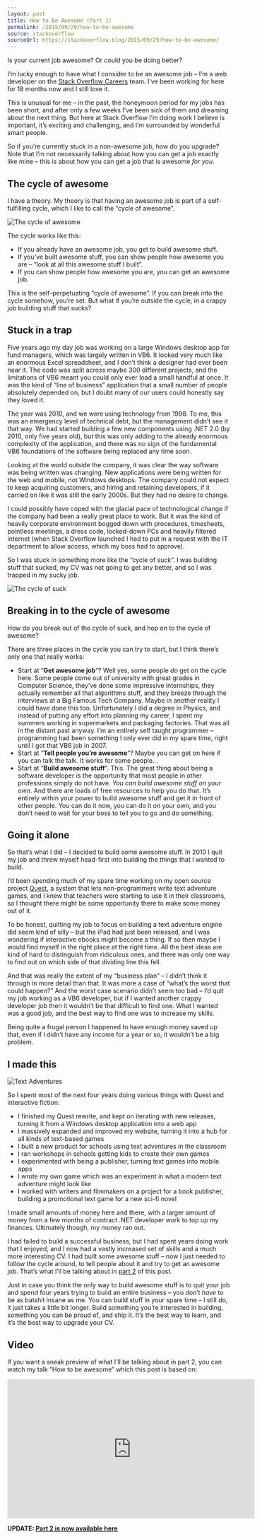 ```yaml
---
layout: post
title: How to Be Awesome (Part 1)
permalink: /2015/09/29/how-to-be-awesome
source: stackoverflow
sourceUrl: https://stackoverflow.blog/2015/09/29/how-to-be-awesome/
---
```


<p>Is your current job awesome? Or could you be doing better?</p>
<p>I&#8217;m lucky enough to have what I consider to be an awesome job &#8211; I&#8217;m a web developer on the <a href="http://careers.stackoverflow.com">Stack Overflow Careers</a> team. I&#8217;ve been working for here for 18 months now and I still love it.</p>
<p>This is unusual for me &#8211; in the past, the honeymoon period for my jobs has been short, and after only a few weeks I&#8217;ve been sick of them and dreaming about the next thing. But here at Stack Overflow I&#8217;m doing work I believe is important, it&#8217;s exciting and challenging, and I&#8217;m surrounded by wonderful smart people.</p>
<p>So if you&#8217;re currently stuck in a non-awesome job, how do you upgrade? Note that I&#8217;m not necessarily talking about how you can get a job exactly like mine &#8211; this is about how you can get a job that is awesome <em>for you</em>.</p>
<h2>The cycle of awesome</h2>
<p>I have a theory. My theory is that having an awesome job is part of a self-fulfilling cycle, which I like to call the &#8220;cycle of awesome&#8221;.</p>
<p><img src="https://zgab33vy595fw5zq-zippykid.netdna-ssl.com/wp-content/uploads/2017/02/iEp0c.png" alt="The cycle of awesome"></p>
<p>The cycle works like this:</p>
<ul>
<li>If you already have an awesome job, you get to build awesome stuff.</li>
<li>If you&#8217;ve built awesome stuff, you can show people how awesome you are &#8211; &#8220;look at all this awesome stuff I built&#8221;.</li>
<li>If you can show people how awesome you are, you can get an awesome job.</li>
</ul>
<p>This is the self-perpetuating &#8220;cycle of awesome&#8221;. If you can break into the cycle somehow, you&#8217;re set. But what if you&#8217;re outside the cycle, in a crappy job building stuff that sucks?</p>
<h2>Stuck in a trap</h2>
<p>Five years ago my day job was working on a large Windows desktop app for fund managers, which was largely written in VB6. It looked very much like an enormous Excel spreadsheet, and I don&#8217;t think a designer had ever been near it. The code was split across maybe 300 different projects, and the limitations of VB6 meant you could only ever load a small handful at once. It was the kind of &#8220;line of business&#8221; application that a small number of people absolutely depended on, but I doubt many of our users could honestly say they loved it.</p>
<p>The year was 2010, and we were using technology from 1998. To me, this was an emergency level of technical debt, but the management didn&#8217;t see it that way. We had started building a few new components using .NET 2.0 (by 2010, only five years old), but this was only adding to the already enormous complexity of the application, and there was no sign of the fundamental VB6 foundations of the software being replaced any time soon.</p>
<p>Looking at the world outside the company, it was clear the way software was being written was changing. New applications were being written for the web and mobile, not Windows desktops. The company could not expect to keep acquiring customers, and hiring and retaining developers, if it carried on like it was still the early 2000s. But they had no desire to change.</p>
<p>I could possibly have coped with the glacial pace of technological change if the company had been a really great place to work. But it was the kind of heavily corporate environment bogged down with procedures, timesheets, pointless meetings, a dress code, locked-down PCs and heavily filtered internet (when Stack Overflow launched I had to put in a request with the IT department to allow access, which my boss had to approve).</p>
<p>So I was stuck in something more like the &#8220;cycle of suck&#8221;. I was building stuff that sucked, my CV was not going to get any better, and so I was trapped in my sucky job.</p>
<p><img src="https://zgab33vy595fw5zq-zippykid.netdna-ssl.com/wp-content/uploads/2017/02/SpRDw.png" alt="The cycle of suck"></p>
<h2>Breaking in to the cycle of awesome</h2>
<p>How do you break out of the cycle of suck, and hop on to the cycle of awesome?</p>
<p>There are three places in the cycle you can try to start, but I think there&#8217;s only one that really works:</p>
<ul>
<li>Start at &#8220;<strong>Get awesome job</strong>&#8220;? Well yes, some people <em>do</em> get on the cycle here. Some people come out of university with great grades in Computer Science, they&#8217;ve done some impressive internships, they actually remember all that algorithms stuff, and they breeze through the interviews at a Big Famous Tech Company. Maybe in another reality I could have done this too. Unfortunately I did a degree in Physics, and instead of putting any effort into planning my career, I spent my summers working in supermarkets and packaging factories. That was all in the distant past anyway. I&#8217;m an entirely self taught programmer &#8211; programming had been something I only ever did in my spare time, right until I got that VB6 job in 2007.</li>
<li>Start at &#8220;<strong>Tell people you&#8217;re awesome</strong>&#8220;? Maybe you can get on here if you can talk the talk. It works for some people&#8230;</li>
<li>Start at &#8220;<strong>Build awesome stuff</strong>&#8220;. This. The great thing about being a software developer is the opportunity that most people in other professions simply do not have. <em>You can build awesome stuff on your own</em>. And there are loads of free resources to help you do that. It&#8217;s entirely within your power to build awesome stuff and get it in front of other people. You can do it now, you can do it on your own, and you don&#8217;t need to wait for your boss to tell you to go and do something.</li>
</ul>
<h2>Going it alone</h2>
<p>So that&#8217;s what I did &#8211; I decided to build some awesome stuff. In 2010 I quit my job and threw myself head-first into building the things that I wanted to build.</p>
<p>I&#8217;d been spending much of my spare time working on my open source project <a href="https://github.com/textadventures/quest">Quest</a>, a system that lets non-programmers write text adventure games, and I knew that teachers were starting to use it in their classrooms, so I thought there might be some opportunity there to make some money out of it.</p>
<p>To be honest, quitting my job to focus on building a text adventure engine did seem kind of silly &#8211; but the iPad had just been released, and I was wondering if interactive ebooks might become a thing. If so then maybe I would find myself in the right place at the right time. All the best ideas are kind of hard to distinguish from ridiculous ones, and there was only one way to find out on which side of that dividing line this fell.</p>
<p>And that was really the extent of my &#8220;business plan&#8221; &#8211; I didn&#8217;t think it through in more detail than that. It was more a case of &#8220;what&#8217;s the worst that could happen?&#8221; And the worst case scenario didn&#8217;t seem too bad &#8211; I&#8217;d quit my job working as a VB6 developer, but if I wanted another crappy developer job then it wouldn&#8217;t be that difficult to find one. What I wanted was a good job, and the best way to find one was to increase my skills.</p>
<p>Being quite a frugal person I happened to have enough money saved up that, even if I didn&#8217;t have any income for a year or so, it wouldn&#8217;t be a big problem.</p>
<h2>I made this</h2>
<p><img src="https://zgab33vy595fw5zq-zippykid.netdna-ssl.com/wp-content/uploads/2017/02/ZcCKI.png" alt="Text Adventures"></p>
<p>So I spent most of the next four years doing various things with Quest and interactive fiction:</p>
<ul>
<li>I finished my Quest rewrite, and kept on iterating with new releases, turning it from a Windows desktop application into a web app</li>
<li>I massively expanded and improved my website, turning it into a hub for all kinds of text-based games</li>
<li>I built a new product for schools using text adventures in the classroom</li>
<li>I ran workshops in schools getting kids to create their own games</li>
<li>I experimented with being a publisher, turning text games into mobile apps</li>
<li>I wrote my own game which was an experiment in what a modern text adventure might look like</li>
<li>I worked with writers and filmmakers on a project for a book publisher, building a promotional text game for a new sci-fi novel</li>
</ul>
<p>I made small amounts of money here and there, with a larger amount of money from a few months of contract .NET developer work to top up my finances. Ultimately though, my money ran out.</p>
<p>I had failed to build a successful business, but I had spent years doing work that I enjoyed, and I now had a vastly increased set of skills and a much more interesting CV. I had built some awesome stuff &#8211; now I just needed to follow the cycle around, to tell people about it and try to get an awesome job. That&#8217;s what I&#8217;ll be talking about in <a href="/2015/11/24/how-to-be-awesome-part-2">part 2</a> of this post.</p>
<p>Just in case you think the only way to build awesome stuff is to quit your job and spend four years trying to build an entire business &#8211; you don&#8217;t <em>have</em> to be as batshit insane as me. You can build stuff in your spare time &#8211; I still do, it just takes a little bit longer. Build something you&#8217;re interested in building, something you can be proud of, and ship it. It&#8217;s the best way to learn, and it&#8217;s the best way to upgrade your CV.</p>
<h2>Video</h2>
<p>If you want a sneak preview of what I&#8217;ll be talking about in part 2, you can watch my talk &#8220;How to be awesome&#8221; which this post is based on:</p>
<iframe width="560" height="315" src="https://www.youtube.com/embed/YisbVr69r7U" frameborder="0" allowfullscreen></iframe>
<p><strong>UPDATE: <a href="/2015/11/24/how-to-be-awesome-part-2">Part 2 is now available here</a></strong></p>